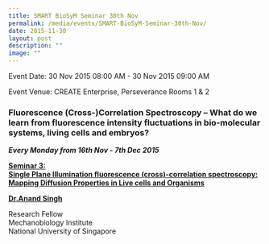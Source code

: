 ```yaml
---
title: SMART BioSyM Seminar 30th Nov
permalink: /media/events/SMART-BioSyM-Seminar-30th-Nov/
date: 2015-11-30
layout: post
description: ""
image: ""
---
```

Event Date: 30 Nov 2015 08:00 AM - 30 Nov 2015 09:00 AM

Event Venue: CREATE Enterprise, Perseverance Rooms 1 & 2

### **Fluorescence (Cross-)Correlation Spectroscopy – What do we learn from fluorescence intensity fluctuations in bio-molecular systems, living cells and embryos?**

**_Every Monday from 16th Nov - 7th Dec 2015_**

**[Seminar 3:  
Single Plane Illumination fluorescence (cross)-correlation spectroscopy:  
Mapping Diffusion Properties in Live cells and Organisms](http://web.mit.edu/smart/research/biosym/Single%20plane%20illumination_Anand%20Singh.jpg)**

[**Dr.Anand Singh**](http://web.mit.edu/smart/research/biosym/Single%20plane%20illumination_Anand%20Singh.jpg)

Research Fellow  
Mechanobiology Institute  
National University of Singapore